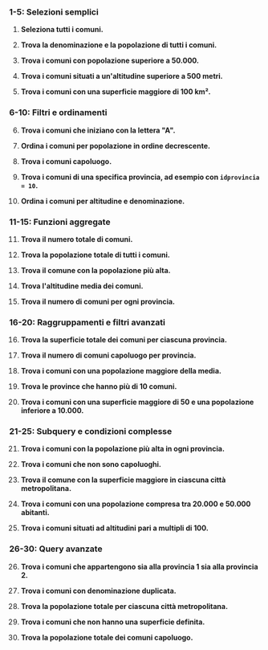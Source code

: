### **1-5: Selezioni semplici**

1. **Seleziona tutti i comuni.**

2. **Trova la denominazione e la popolazione di tutti i comuni.**

3. **Trova i comuni con popolazione superiore a 50.000.**

4. **Trova i comuni situati a un'altitudine superiore a 500 metri.**

5. **Trova i comuni con una superficie maggiore di 100 km².**

### **6-10: Filtri e ordinamenti**

6. **Trova i comuni che iniziano con la lettera "A".**

7. **Ordina i comuni per popolazione in ordine decrescente.**

8. **Trova i comuni capoluogo.**

9. **Trova i comuni di una specifica provincia, ad esempio con `idprovincia = 10`.**

10. **Ordina i comuni per altitudine e denominazione.**

### **11-15: Funzioni aggregate**

11. **Trova il numero totale di comuni.**

12. **Trova la popolazione totale di tutti i comuni.**

13. **Trova il comune con la popolazione più alta.**

14. **Trova l'altitudine media dei comuni.**

15. **Trova il numero di comuni per ogni provincia.**

### **16-20: Raggruppamenti e filtri avanzati**

16. **Trova la superficie totale dei comuni per ciascuna provincia.**

17. **Trova il numero di comuni capoluogo per provincia.**

18. **Trova i comuni con una popolazione maggiore della media.**

19. **Trova le province che hanno più di 10 comuni.**

20. **Trova i comuni con una superficie maggiore di 50 e una popolazione inferiore a 10.000.**

### **21-25: Subquery e condizioni complesse**

21. **Trova i comuni con la popolazione più alta in ogni provincia.**

22. **Trova i comuni che non sono capoluoghi.**

23. **Trova il comune con la superficie maggiore in ciascuna città metropolitana.**

24. **Trova i comuni con una popolazione compresa tra 20.000 e 50.000 abitanti.**

25. **Trova i comuni situati ad altitudini pari a multipli di 100.**

### **26-30: Query avanzate**

26. **Trova i comuni che appartengono sia alla provincia 1 sia alla provincia 2.**

27. **Trova i comuni con denominazione duplicata.**

28. **Trova la popolazione totale per ciascuna città metropolitana.**

29. **Trova i comuni che non hanno una superficie definita.**

30. **Trova la popolazione totale dei comuni capoluogo.**
